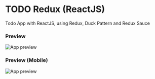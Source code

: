 # TODO Redux (ReactJS)
Todo App with ReactJS, using Redux, Duck Pattern and Redux Sauce 

### Preview
![App preview](https://github.com/vinaciotm/todo-redux/blob/master/public/todo-redux.jpeg?raw=true)

### Preview (Mobile)
![App preview](https://github.com/vinaciotm/todo-redux/blob/master/public/todo-redux-mobile.jpeg?raw=true)
